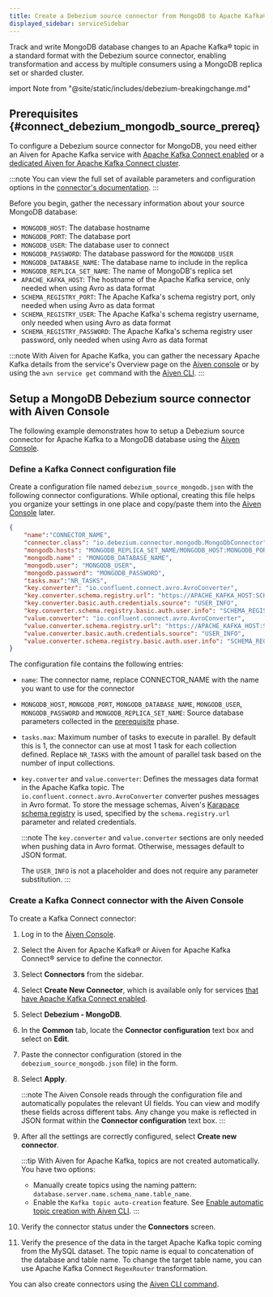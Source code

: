 ```yaml
---
title: Create a Debezium source connector from MongoDB to Apache Kafka®
displayed_sidebar: serviceSidebar
---
```


Track and write MongoDB database changes to an Apache Kafka® topic in a standard format with the Debezium source connector, enabling transformation and access by multiple consumers using a MongoDB replica set or sharded cluster.

import Note from "@site/static/includes/debezium-breakingchange.md"

<Note/>


## Prerequisites {#connect_debezium_mongodb_source_prereq}

To configure a Debezium source connector for MongoDB, you need either an
Aiven for Apache Kafka service with [Apache Kafka Connect enabled](enable-connect) or
a [dedicated Aiven for Apache Kafka Connect cluster](/docs/products/kafka/kafka-connect/get-started#apache_kafka_connect_dedicated_cluster).

:::note
You can view the full set of available parameters and configuration
options in the [connector's
documentation](https://debezium.io/docs/connectors/mongodb/).
:::

Before you begin, gather the necessary information about your source MongoDB database:

-   `MONGODB_HOST`: The database hostname
-   `MONGODB_PORT`: The database port
-   `MONGODB_USER`: The database user to connect
-   `MONGODB_PASSWORD`: The database password for the `MONGODB_USER`
-   `MONGODB_DATABASE_NAME`: The database name to include in the replica
-   `MONGODB_REPLICA_SET_NAME`: The name of MongoDB's replica set
-   `APACHE_KAFKA_HOST`: The hostname of the Apache Kafka service, only
    needed when using Avro as data format
-   `SCHEMA_REGISTRY_PORT`: The Apache Kafka's schema registry port,
    only needed when using Avro as data format
-   `SCHEMA_REGISTRY_USER`: The Apache Kafka's schema registry
    username, only needed when using Avro as data format
-   `SCHEMA_REGISTRY_PASSWORD`: The Apache Kafka's schema registry user
    password, only needed when using Avro as data format

:::note
With Aiven for Apache Kafka, you can gather the necessary Apache Kafka
details from the service's Overview page on the [Aiven
console](https://console.aiven.io/)  or by using the `avn service get` command with
the [Aiven CLI](/docs/tools/cli/service-cli#avn_service_get).
:::

## Setup a MongoDB Debezium source connector with Aiven Console

The following example demonstrates how to setup a Debezium source
connector for Apache Kafka to a MongoDB database using the [Aiven
Console](https://console.aiven.io/).

### Define a Kafka Connect configuration file

Create a configuration file named `debezium_source_mongodb.json` with the following
connector configurations. While optional, creating this file helps you organize your
settings in one place and copy/paste them into the
[Aiven Console](https://console.aiven.io/) later.

```json
{
    "name":"CONNECTOR_NAME",
    "connector.class": "io.debezium.connector.mongodb.MongoDbConnector",
    "mongodb.hosts": "MONGODB_REPLICA_SET_NAME/MONGODB_HOST:MONGODB_PORT",
    "mongodb.name" : "MONGODB_DATABASE_NAME",
    "mongodb.user": "MONGODB_USER",
    "mongodb.password": "MONGODB_PASSWORD",
    "tasks.max":"NR_TASKS",
    "key.converter": "io.confluent.connect.avro.AvroConverter",
    "key.converter.schema.registry.url": "https://APACHE_KAFKA_HOST:SCHEMA_REGISTRY_PORT",
    "key.converter.basic.auth.credentials.source": "USER_INFO",
    "key.converter.schema.registry.basic.auth.user.info": "SCHEMA_REGISTRY_USER:SCHEMA_REGISTRY_PASSWORD",
    "value.converter": "io.confluent.connect.avro.AvroConverter",
    "value.converter.schema.registry.url": "https://APACHE_KAFKA_HOST:SCHEMA_REGISTRY_PORT",
    "value.converter.basic.auth.credentials.source": "USER_INFO",
    "value.converter.schema.registry.basic.auth.user.info": "SCHEMA_REGISTRY_USER:SCHEMA_REGISTRY_PASSWORD"
}
```

The configuration file contains the following entries:

-   `name`: The connector name, replace CONNECTOR_NAME with the name you
    want to use for the connector

-   `MONGODB_HOST`, `MONGODB_PORT`, `MONGODB_DATABASE_NAME`,
    `MONGODB_USER`, `MONGODB_PASSWORD` and `MONGODB_REPLICA_SET_NAME`:
    Source database parameters collected in the
    [prerequisite](/docs/products/kafka/kafka-connect/howto/debezium-source-connector-mongodb#connect_debezium_mongodb_source_prereq)
    phase.

-   `tasks.max`: Maximum number of tasks to execute in parallel. By
    default this is 1, the connector can use at most 1 task for each
    collection defined. Replace `NR_TASKS` with the amount of parallel
    task based on the number of input collections.

-   `key.converter` and `value.converter`: Defines the messages data
    format in the Apache Kafka topic. The
    `io.confluent.connect.avro.AvroConverter` converter pushes messages
    in Avro format. To store the message schemas, Aiven's
    [Karapace schema registry](https://github.com/Aiven-Open/karapace) is used,
    specified by the `schema.registry.url` parameter and related credentials.

    :::note
    The `key.converter` and `value.converter` sections are only needed
    when pushing data in Avro format. Otherwise, messages default to JSON format.

    The `USER_INFO` is not a placeholder and does not require any parameter substitution.
    :::

### Create a Kafka Connect connector with the Aiven Console

To create a Kafka Connect connector:

1.  Log in to the [Aiven Console](https://console.aiven.io/).

1.  Select the Aiven for Apache Kafka® or Aiven for Apache Kafka Connect® service
    to define the connector.

1.  Select **Connectors** from the sidebar.

1.  Select **Create New Connector**, which is available only for
    services [that have Apache Kafka Connect enabled](enable-connect).

1.  Select **Debezium - MongoDB**.

1.  In the **Common** tab, locate the **Connector configuration** text
    box and select on **Edit**.

1.  Paste the connector configuration (stored in the
    `debezium_source_mongodb.json` file) in the form.

1.  Select **Apply**.

    :::note
    The Aiven Console reads through the configuration file and automatically populates
    the relevant UI fields. You can view and modify these fields across
    different tabs. Any change you make is reflected in JSON format
    within the **Connector configuration** text box.
    :::

1. After all the settings are correctly configured, select **Create new
   connector**.

   :::tip
   With Aiven for Apache Kafka, topics are not created automatically. You have two options:

   - Manually create topics using the naming pattern: `database.server.name.schema_name.table_name`.
   - Enable the `Kafka topic auto-creation` feature.
     See [Enable automatic topic creation with Aiven CLI](/docs/products/kafka/howto/create-topics-automatically).
   :::

1. Verify the connector status under the **Connectors** screen.

1. Verify the presence of the data in the target Apache Kafka topic
   coming from the MySQL dataset. The topic name is equal to
   concatenation of the database and table name. To change
   the target table name, you can use Apache Kafka Connect
   `RegexRouter` transformation.

You can also create connectors using the
[Aiven CLI command](/docs/tools/cli/service/connector#avn_service_connector_create).
